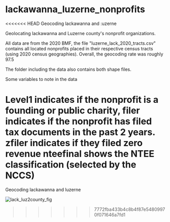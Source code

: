 # lackawanna_luzerne_nonprofits
<<<<<<< HEAD
Geocoding lackawanna and :uzerne 

Geolocating lackawanna and Luzerne county's nonprofit organizations.

All data are from the 2020 BMF, the file "luzerne_lack_2020_tracts.csv" contains all located nonprofits placed in their respective census tracts (using 2020 census geographies). Overall, the geocoding rate was roughly 97.5

The folder including the data also contains both shape files.

Some variables to note in the data 

Level1 indicates if the nonprofit is a founding or public charity,
filer indicates if the nonprofit has filed tax documents in the past 2 years. 
zfiler indicates if they filed zero revenue 
nteefinal shows the NTEE classification (selected by the NCCS)
=======
Geocoding lackawanna and luzerne 


![lack_luz2county_fig](https://user-images.githubusercontent.com/63907969/185813270-be164a92-7e11-4df2-b123-5ac41b910af3.png)
>>>>>>> 7772fba433b4c8b4f87e54809970f071646a7fd1
